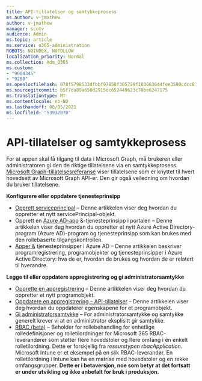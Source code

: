 ```yaml
---
title: API-tillatelser og samtykkeprosess
ms.author: v-jmathew
author: v-jmathew
manager: scotv
audience: Admin
ms.topic: article
ms.service: o365-administration
ROBOTS: NOINDEX, NOFOLLOW
localization_priority: Normal
ms.collection: Adm_O365
ms.custom:
- "9004345"
- "9200"
ms.openlocfilehash: 078f5798533dfbbf97858f305729f103663644fee3590cdcc877233041adae81
ms.sourcegitcommit: b5f7da89a650d2915dc652449623c78be6247175
ms.translationtype: MT
ms.contentlocale: nb-NO
ms.lasthandoff: 08/05/2021
ms.locfileid: "53932070"
---
```

# <a name="api-permissions-and-consent-process"></a>API-tillatelser og samtykkeprosess

For at appen skal få tilgang til data i Microsoft Graph, må brukeren eller administratoren gi den de riktige tillatelsene via en samtykkeprosess. [Microsoft Graph-tillatelsesreferanse](https://docs.microsoft.com/graph/permissions-reference) viser tillatelsene som er knyttet til hvert hovedsett av Microsoft Graph API-er. Den gir også veiledning om hvordan du bruker tillatelsene.

**Konfigurere eller oppdatere tjenesteprinsipp**

- [Opprett serviceprincipal](https://docs.microsoft.com/graph/api/serviceprincipal-post-serviceprincipals) – Denne artikkelen viser deg hvordan du oppretter et nytt servicePrincipal-objekt.
- Opprett en [Azure AD-app](https://docs.microsoft.com/azure/active-directory/develop/howto-create-service-principal-portal) &-tjenesteprinsipp i portalen – Denne artikkelen viser deg hvordan du oppretter et nytt Azure Active Directory-program (Azure AD)-program og tjenesteprinsipp som kan brukes med den rollebaserte tilgangskontrollen.
- [Apper &](https://docs.microsoft.com/azure/active-directory/develop/app-objects-and-service-principals) tjenesteprinsipper i Azure AD – Denne artikkelen beskriver programregistrering, programobjekter og tjenesteprinsipper i Azure Active Directory: hva de er, hvordan de brukes og hvordan de er relatert til hverandre.

**Legge til eller oppdatere appregistrering og gi administratorsamtykke**

- [Opprette en appregistrering](https://docs.microsoft.com/graph/api/application-post-applications) – Denne artikkelen viser deg hvordan du oppretter et nytt programobjekt.
- [Oppdatere en appregistrering – API-tillatelser](https://docs.microsoft.com/graph/api/application-update) – Denne artikkelen viser deg hvordan du oppdaterer egenskapene for et programobjekt.
- [Gi administratorsamtykke](https://docs.microsoft.com/graph/security-authorization#grant-permissions-to-an-application) – For administratorsamtykke og samtykke generelt krever vi at en administrator eksplisitt gir samtykke.
- [RBAC (beta)](https://docs.microsoft.com/graph/api/resources/rbacapplicationmultiple) – Beholder for rollebehandling for enhetlige rolledefinisjoner og rolletilordninger for Microsoft 365 RBAC-leverandører som støtter flere hovedstoler og flere omfang i én enkelt rolletilordning. Dette er forskjellig fra *ressurstypen rbacApplication.* Microsoft Intune er et eksempel på en slik RBAC-leverandør. En rolletilordning i Intune kan ha en matrise med hovedstoler og en rekke omfangsgrupper. **Dette er i betaversjon, noe som betyr at det fortsatt er under utvikling og ikke anbefalt for bruk i produksjon.**
